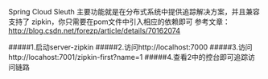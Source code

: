 Spring Cloud Sleuth 主要功能就是在分布式系统中提供追踪解决方案，并且兼容支持了 zipkin，你只需要在pom文件中引入相应的依赖即可
参考文章：http://blog.csdn.net/forezp/article/details/70162074

#####1.启动server-zipkin
#####2.访问http://localhost:7000
#####3.访问http://locahost:7001/zipkin-first?name=1
#####4.查看2中的控台即可追踪访问链路